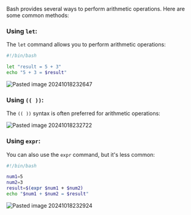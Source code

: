 
Bash provides several ways to perform arithmetic operations. Here are some common methods:

### Using `let`:

The `let` command allows you to perform arithmetic operations:

```bash
#!/bin/bash

let "result = 5 + 3"
echo "5 + 3 = $result"

```

![Pasted image 20241018232647](https://github.com/user-attachments/assets/0d06e180-77f7-4af6-b2f5-d8ed39bbd7d2)


### Using `(( ))`:

The `(( ))` syntax is often preferred for arithmetic operations:


![Pasted image 20241018232722](https://github.com/user-attachments/assets/78873168-d9fd-4c0b-9adb-130145f7ea4f)



### Using `expr`:

You can also use the `expr` command, but it's less common:

```bash
#!/bin/bash

num1=5
num2=3
result=$(expr $num1 + $num2)
echo "$num1 + $num2 = $result"

```



![Pasted image 20241018232924](https://github.com/user-attachments/assets/6486faa4-2dfe-4f8a-9b6d-b9632191bac6)

